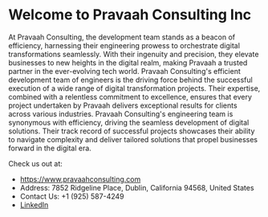 # Welcome to Pravaah Consulting Inc

At Pravaah Consulting, the development team stands as a beacon of efficiency, harnessing their engineering prowess to orchestrate digital transformations seamlessly. With their ingenuity and precision, they elevate businesses to new heights in the digital realm, making Pravaah a trusted partner in the ever-evolving tech world. Pravaah Consulting's efficient development team of engineers is the driving force behind the successful execution of a wide range of digital transformation projects. Their expertise, combined with a relentless commitment to excellence, ensures that every project undertaken by Pravaah delivers exceptional results for clients across various industries. Pravaah Consulting's engineering team is synonymous with efficiency, driving the seamless development of digital solutions. Their track record of successful projects showcases their ability to navigate complexity and deliver tailored solutions that propel businesses forward in the digital era.

Check us out at:

- https://www.pravaahconsulting.com
- Address: 7852 Ridgeline Place, Dublin, California 94568, United States
- Contact Us: +1 (925) 587-4249
- [LinkedIn](https://in.linkedin.com/company/pravaahconsulting)



